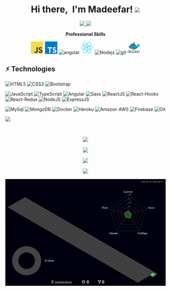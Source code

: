 <!-- ### Hi there  -->

<h1 align="center">Hi there,&nbsp; I'm Madeefar! <img src="https://raw.githubusercontent.com/faizahmedfarooqui/faizahmedfarooqui/master/wave.gif" width="30px"></h1>

<p align="center">
 <a href="https://www.linkedin.com/in/madeefar-abbas-069176125//" target="_blank">
  <img src="https://img.icons8.com/fluent/48/000000/linkedin.png" />
 </a>
  
 <a href="https://twitter.com/MadeefarAbbas" target="_blank">
  <img src="https://img.icons8.com/fluent/48/000000/twitter.png" />
 </a>
</p>

<p align="center"> 
 <strong>
  Professional Skills
  </strong>
</p>

<p align="center"> 
  <img src="https://raw.githubusercontent.com/devicons/devicon/master/icons/javascript/javascript-original.svg" alt="javascript" width="40" height="40" />
  <img src="https://raw.githubusercontent.com/devicons/devicon/master/icons/typescript/typescript-original.svg" alt="typescript" width="40" height="40" />
  <img src="https://img.shields.io/badge/Angular-DD0031?style=for-the-badge&logo=angular&logoColor=white" alt="angular" width="40" height="40" />
  <img src="https://raw.githubusercontent.com/devicons/devicon/master/icons/react/react-original.svg" alt="reactjs" width="40" height="40" />
  <img src="https://upload.wikimedia.org/wikipedia/commons/thumb/d/d9/Node.js_logo.svg/1280px-Node.js_logo.svg.png" alt="Nodejs" width="55" height="40" />
  <img src="https://raw.githubusercontent.com/jmnote/z-icons/master/svg/git.svg" alt="git" width="40" height="40" />
  <img src="https://raw.githubusercontent.com/devicons/devicon/master/icons/docker/docker-original-wordmark.svg" alt="docker" width="40" height="40" />
</p>

<!-- 👋
**Madeefar/** is a ✨ _special_ ✨ repository because its `README.md` (this file) appears on your GitHub profile.

Here are some ideas to get you started:

- 🔭 I’m currently working on ...
- 🌱 I’m currently learning ...
- 👯 I’m looking to collaborate on ...
- 🤔 I’m looking for help with ...
- 💬 Ask me about ...
- 📫 How to reach me: ...
- 😄 Pronouns: ...
- ⚡ Fun fact: ...
-->

## ⚡ Technologies

![HTML5](https://img.shields.io/badge/-HTML5-E34F26?style=flat-square&logo=html5&logoColor=white)
![CSS3](https://img.shields.io/badge/-CSS3-1572B6?style=flat-square&logo=css3)
![Bootstrap](https://img.shields.io/badge/-Bootstrap-563D7C?style=flat-square&logo=bootstrap)

![JavaScript](https://img.shields.io/badge/-JavaScript-black?style=flat-square&logo=javascript)
![TypeScript](https://img.shields.io/badge/-TypeScript-007ACC?style=flat-square&logo=typescript)
![Angular](https://img.shields.io/badge/Angular-DD0031?style=for-the-badge&logo=angular&logoColor=white)
![Sass](https://img.shields.io/badge/-Sass-%23CC6699?style=flat-square&logo=sass&logoColor=ffffff)
![ReactJS](https://img.shields.io/badge/-React-black?style=flat-square&logo=react)
![React-Hooks](https://img.shields.io/badge/-React%20Hooks-black?style=flat-square&logo=react)
![React-Redux](https://img.shields.io/badge/-Redux-black?style=flat-square&logo=react)
![NodeJS](https://img.shields.io/badge/-NodeJS-black?style=flat-square&logo=Node.js)
![ExpressJS](https://img.shields.io/badge/-ExpressJS-black?style=flat-square&logo=Express)

![MySql](https://img.shields.io/badge/-MySQL-003B57?style=flat-square&logo=MySQL)
![MongoDB](https://img.shields.io/badge/-MongoDB-DDE072?style=flat-square&logo=MongoDB)
![Docker](https://img.shields.io/badge/-Docker-black?style=flat-square&logo=docker)
![Heroku](https://img.shields.io/badge/-Heroku-430098?style=flat-square&logo=heroku)
![Amazon AWS](https://img.shields.io/badge/Amazon%20AWS-232F3E?style=flat-square&logo=amazon-aws)
![Firebase](https://img.shields.io/badge/-Firebase-black?style=flat-square&logo=firebase)
![Git](https://img.shields.io/badge/-Git-black?style=flat-square&logo=git)

<!-- ![Deno](https://img.shields.io/badge/-Deno-black?style=flat-square&logo=Deno) -->
<!-- ![Go](https://img.shields.io/badge/-Go-black?style=flat-square&logo=go) -->

<!-- ![GitHub](https://img.shields.io/badge/-GitHub-181717?style=flat-square&logo=github) -->
<!--![Git](https://img.shields.io/badge/-Git-%23F05032?style=flat-square&logo=git&logoColor=%23ffffff) -->
<!--![GitLab](https://img.shields.io/badge/-GitLab-FCA121?style=flat-square&logo=gitlab) -->
<!--![VS Code](https://img.shields.io/badge/-VSCode-%23007ACC?style=flat-square&logo=visual-studio-code) -->
<!-- ![BitBucket](https://img.shields.io/badge/-BitBucket-darkblue?style=flat-square&logo=bitbucket) -->
<!-- ![Jira](https://img.shields.io/badge/-jira-black?style=flat-square&logo=jira) -->
<!-- ![Trello](https://img.shields.io/badge/-Trello-black?style=flat-square&logo=trello) -->

<!-- ![CentOS](https://img.shields.io/badge/-Centos-black?style=flat-square&logo=centos) -->
<!-- ![Ubuntu](https://img.shields.io/badge/-Ubuntu-black?style=flat-square&logo=ubuntu) -->
<!-- ![Windows](https://img.shields.io/badge/-Windows-black?style=flat-square&logo=windows) -->
<!-- ![MacOS](https://img.shields.io/badge/-MacOS-black?style=flat-square&logo=MacOS) -->

<!-- Find out more about me and feel free to connect with me here: -->

![](https://komarev.com/ghpvc/?username=MadeefarAbbas)

</br>

<p align="center">
 <a href="#" alt="Languages">
  <img src="https://github-readme-stats.vercel.app/api/top-langs/?username=MadeefarAbbas&layout=compact&theme=dark" />
 </a>
</p>

<p align="center">
 <a href="#" alt="Madeefar Abbas's github stats">
  <img src="https://github-readme-stats.vercel.app/api?username=MadeefarAbbas&show_icons=true&count_private=true&theme=dark" />
 </a>

</p>

<!-- ![GitHub stats](https://github-readme-stats.vercel.app/api?username=muzummil&show_icons=true&count_private=true) -->

<p align="center">
 <a href="#" alt="Madeefar Abbas's GitHub streak stats">
  <img src="https://github-readme-streak-stats.herokuapp.com/?user=MadeefarAbbas&theme=dark&date_format=%5BY.%5Dn.j" />
 </a>
</p>

<p align="center">
 <a href="#" alt="Madeefar Abbas's Treophies">
  <img src="https://github-profile-trophy.vercel.app/?username=MadeefarAbbas&theme=monokai" />
 </a>
</p>

![](./profile-3d-contrib/profile-night-green.svg)
